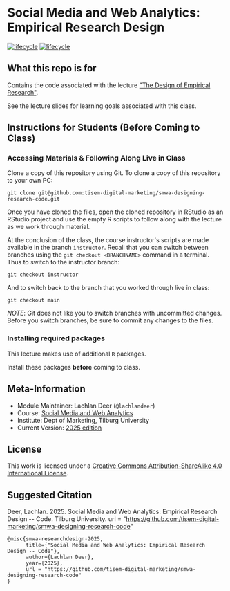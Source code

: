 # Social Media and Web Analytics: Empirical Research Design

[![lifecycle](https://img.shields.io/badge/lifecycle-stable-blue.svg)](https://www.tidyverse.org/lifecycle/#maturing)
[![lifecycle](https://img.shields.io/badge/version-2025-red.svg)]()

## What this repo is for

Contains the code associated with the lecture ["The Design of Empirical Research"](https://tisem-digital-marketing.github.io/2025-smwa/assets/lectures/week-01/l02_empirical_research_design_student.pdf).

See the lecture slides for learning goals associated with this class.

## Instructions for Students (Before Coming to Class)

### Accessing Materials & Following Along Live in Class

Clone a copy of this repository using Git.
To clone a copy of this repository to your own PC:

```{bash, eval = FALSE}
git clone git@github.com:tisem-digital-marketing/smwa-designing-research-code.git
```

Once you have cloned the files, open the cloned repository in RStudio as an RStudio project and use the empty R scripts to follow along with the lecture as we work through material.

At the conclusion of the class, the course instructor's scripts are made available in the branch `instructor`.
Recall that you can switch between branches using the `git checkout <BRANCHNAME>` command in a terminal.
Thus to switch to the instructor branch:

```{bash}
git checkout instructor
```

And to switch back to the branch that you worked through live in class:

```{bash}
git checkout main
```

*NOTE*: Git does not like you to switch branches with uncommitted changes.
Before you switch branches, be sure to commit any changes to the files.

### Installing required packages

This lecture makes use of additional `R` packages.

Install these packages **before** coming to class.

## Meta-Information

* Module Maintainer: Lachlan Deer (`@lachlandeer`)
* Course: [Social Media and Web Analytics](https://tisem-digital-marketing.github.io/2025-smwa)
* Institute: Dept of Marketing, Tilburg University
* Current Version: [2025 edition](https://tisem-digital-marketing.github.io/2025-smwa)

## License

This work is licensed under a [Creative Commons Attribution-ShareAlike 4.0 International License](http://creativecommons.org/licenses/by-sa/4.0/).

## Suggested Citation

Deer, Lachlan. 2025. Social Media and Web Analytics: Empirical Research Design -- Code. Tilburg University. url = "https://github.com/tisem-digital-marketing/smwa-designing-research-code"

```{r, engine='out', eval = FALSE}
@misc{smwa-researchdesign-2025,
      title={"Social Media and Web Analytics: Empirical Research Design -- Code"},
      author={Lachlan Deer},
      year={2025},
      url = "https://github.com/tisem-digital-marketing/smwa-designing-research-code"
}
```
